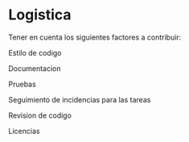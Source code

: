 # Logistica
Tener en cuenta los siguientes factores a contribuir:

Estilo de codigo

Documentacion

Pruebas

Seguimiento de incidencias para las tareas

Revision de codigo 

Licencias
